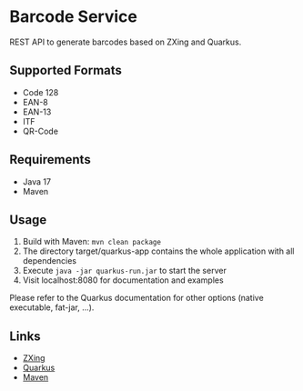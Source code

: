 # Barcode Service
REST API to generate barcodes based on ZXing and Quarkus.

## Supported Formats
* Code 128
* EAN-8
* EAN-13
* ITF
* QR-Code

## Requirements
* Java 17
* Maven

## Usage
1. Build with Maven: ```mvn clean package```
2. The directory target/quarkus-app contains the whole application with all dependencies
3. Execute ```java -jar quarkus-run.jar``` to start the server
4. Visit localhost:8080 for documentation and examples

Please refer to the Quarkus documentation for other options (native executable, fat-jar, ...).

## Links
* [ZXing](https://github.com/zxing/zxing)
* [Quarkus](https://quarkus.io/)
* [Maven](https://maven.apache.org/)
